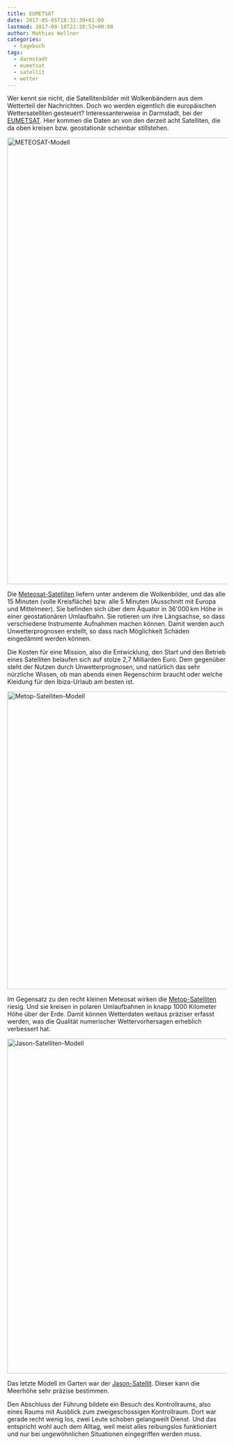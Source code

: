 ```yaml
---
title: EUMETSAT
date: 2017-05-05T18:32:30+01:00
lastmod: 2017-09-18T22:28:53+00:00
author: Mathias Wellner
categories:
  - tagebuch
tags: 
  - darmstadt
  - eumetsat
  - satellit
  - wetter  
---
```

Wer kennt sie nicht, die Satellitenbilder mit Wolkenbändern aus dem Wetterteil der Nachrichten. Doch wo werden eigentlich die europäischen Wettersatelliten gesteuert? Interessanterweise in Darmstadt, bei der [EUMETSAT](http://www.eumetsat.int/website/home/index.html). Hier kommen die Daten an von den derzeit acht Satelliten, die da oben kreisen bzw. geostationär scheinbar stillstehen. 

<a data-flickr-embed="true" href="https://www.flickr.com/photos/mwellner/34407592151/in/dateposted-public/" title="METEOSAT-Modell"><img src="https://c1.staticflickr.com/5/4159/34407592151_b7a0f7a6fd_b.jpg" width="1024" height="1024" alt="METEOSAT-Modell"></a>

Die [Meteosat-Satelliten](http://www.eumetsat.int/website/home/Satellites/CurrentSatellites/Meteosat/index.html) liefern unter anderem die Wolkenbilder, und das alle 15 Minuten (volle Kreisfläche) bzw. alle 5 Minuten (Ausschnitt mit Europa und Mittelmeer). Sie befinden sich über dem Äquator in 36'000&thinsp;km Höhe in einer geostationären Umlaufbahn. Sie rotieren um ihre Längsachse, so dass verschiedene Instrumente Aufnahmen machen können. Damit werden auch Unwetterprognosen erstellt, so dass nach Möglichkeit Schäden eingedämmt werden können. 

Die Kosten für eine Mission, also die Entwicklung, den Start und den Betrieb eines Satelliten belaufen sich auf stolze 2,7 Milliarden Euro. Dem gegenüber steht der Nutzen durch Unwetterprognosen, und natürlich das sehr nürzliche Wissen, ob man abends einen Regenschirm braucht oder welche Kleidung für den Ibiza-Urlaub am besten ist. 

<a data-flickr-embed="true"  href="https://www.flickr.com/photos/mwellner/34496315786/in/dateposted-public/" title="Metop-Satelliten-Modell"><img src="https://c1.staticflickr.com/5/4155/34496315786_1ba70485e6_b.jpg" width="1024" height="683" alt="Metop-Satelliten-Modell"></a>

Im Gegensatz zu den recht kleinen Meteosat wirken die [Metop-Satelliten](http://www.eumetsat.int/website/home/Satellites/CurrentSatellites/Metop/index.html) riesig. Und sie kreisen in polaren Umlaufbahnen in knapp 1000 Kilometer Höhe über der Erde. Damit können Wetterdaten weitaus präziser erfasst werden, was die Qualität numerischer Wettervorhersagen erheblich verbessert hat. 

<a data-flickr-embed="true"  href="https://www.flickr.com/photos/mwellner/34407589911/in/dateposted-public/" title="Jason-Satelliten-Modell"><img src="https://c1.staticflickr.com/5/4171/34407589911_e03e4dd3e6_b.jpg" width="1024" height="768" alt="Jason-Satelliten-Modell"></a>

Das letzte Modell im Garten war der [Jason-Satellit](http://www.eumetsat.int/website/home/Satellites/CurrentSatellites/Jason2/index.html). Dieser kann die Meerhöhe sehr präzise bestimmen. 

Den Abschluss der Führung bildete ein Besuch des Kontrollraums, also eines Raums mit Ausblick zum zweigeschossigen Kontrollraum. Dort war gerade recht wenig los, zwei Leute schoben gelangweilt Dienst. Und das entspricht wohl auch dem Alltag, weil meist alles reibungslos funktioniert und nur bei ungewöhnlichen Situationen eingegriffen werden muss.

<script async src="//embedr.flickr.com/assets/client-code.js" charset="utf-8"></script>